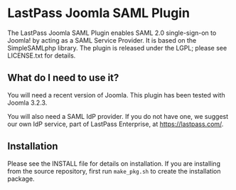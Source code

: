 LastPass Joomla SAML Plugin
===========================

The LastPass Joomla SAML Plugin enables SAML 2.0 single-sign-on
to Joomla! by acting as a SAML Service Provider.  It is based on
the SimpleSAMLphp library.  The plugin is released under the
LGPL; please see LICENSE.txt for details.

What do I need to use it?
-------------------------

You will need a recent version of Joomla.  This plugin has been
tested with Joomla 3.2.3.

You will also need a SAML IdP provider.  If you do not have one,
we suggest our own IdP service, part of LastPass Enterprise,
at https://lastpass.com/.

Installation
------------

Please see the INSTALL file for details on installation.  If
you are installing from the source repository, first run
`make_pkg.sh` to create the installation package.
